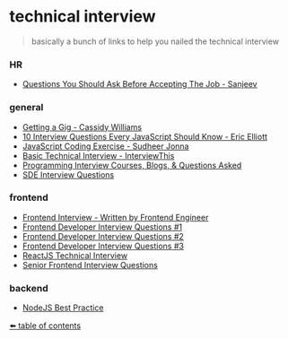 # technical interview
> basically a bunch of links to help you nailed the technical interview

### HR
- [Questions You Should Ask Before Accepting The Job - Sanjeev](https://github.com/alexakasanjeev/Interviewee-Questions)

### general
- [Getting a Gig - Cassidy Williams](https://github.com/cassidoo/getting-a-gig)
- [10 Interview Questions Every JavaScript Should Know - 
Eric Elliott](https://medium.com/javascript-scene/10-interview-questions-every-javascript-developer-should-know-6fa6bdf5ad95)
- [JavaScript Coding Exercise - Sudheer Jonna](https://github.com/sudheerj/javascript-interview-questions#coding-exercise)
- [Basic Technical Interview - InterviewThis](https://github.com/Twipped/InterviewThis)
- [Programming Interview Courses, Blogs, & Questions Asked](https://www.interviewcake.com/)
- [SDE Interview Questions](https://github.com/rishabh115/SDE-Interview-Questions)

### frontend
- [Frontend Interview - Written by Frontend Engineer](https://performancejs.com/post/hde6d32/The-Best-Frontend-JavaScript-Interview-Questions-Written-by-a-Frontend-Engineer)
- [Frontend Developer Interview Questions #1](https://h5bp.org/Front-end-Developer-Interview-Questions/)
- [Frontend Developer Interview Questions #2](http://thatjsdude.com/interview/index.html)
- [Frontend Developer Interview Questions #3](https://github.com/yangshun/front-end-interview-handbook)
- [ReactJS Technical Interview](https://github.com/sudheerj/reactjs-interview-questions)
- [Senior Frontend Interview Questions](https://careerkarma.com/blog/senior-front-end-developer-interview-questions/)

### backend
- [NodeJS Best Practice](https://github.com/goldbergyoni/nodebestpractices)

[⬅️ table of contents](https://github.com/xtrixia/highlights)
